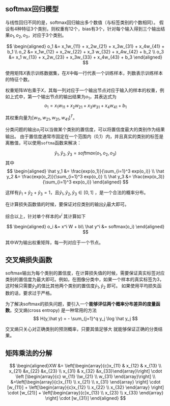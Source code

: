 
## softmax回归模型

与线性回归不同的是，softmax回归输出多个数值（与标签类别的个数相同）。 假设有4种特征3个类别，则权重有12个，bias有3个，针对每个输入得到三个输出结果$o_1,o_2,o_3$，对应于3个类别。

$$
\begin{aligned}
o_1 &= x_1w_{11} + x_2w_{21} + x_3w_{31} + x_4w_{41} + b_1 \\
o_2 &= x_1w_{12} + x_2w_{22} + x_3 w_{32} + x_4w_{42} + b_2 \\
o_3 &= x_1 w_{13} + x_2w_{23} + x_3w_{33} + x_4w_{43} + b_3
\end{aligned}
$$


使用矩阵$X$表示训练数据集，在$X$中每一行代表一个训练样本，列数表示训练样本的特征个数。

权重矩阵$W$右乘于$X$，其每一列对应于一个输出节点对应于输入的样本的权重，例如上式中，第一个输出节点的输出结果为$o_1$，其表达式为
$$
o_1 = x_1w_{11} + x_2w_{21} + x_3w_{31} + x_4w_{41} + b_1
$$

其权重向量为$[w_{11},w_{21},w_{31},w_{41}]^T$。


分类问题的输出$o_i$可以当做某个类别的置信度，可以将置信度最大的类别作为结果输出。 由于置信度通常市固定在一个范围内（0,1）内，并且真实的类别的标签是离散值，可以使用`softma`函数来解决：

$$
\hat y_1,\hat y_2,\hat y_3 = softmax(o_1,o_2,o_3)
$$
其中
$$
\begin{aligned}
\hat y_1 &= \frac{exp(o_1)}{\sum_{i=1}^3 exp(o_i)} \\
\hat y_2 &= \frac{exp(o_2)}{\sum_{i=1}^3 exp(o_i)} \\
\hat y_3 &= \frac{exp(o_3)}{\sum_{i=1}^3 exp(o_i)} 
\end{aligned}
$$

这样有$\hat y_1 + \hat y_2 + \hat y_3 = 1$，且$\hat y_1 ,\hat y_2,\hat y_3 \in [0,1]$ ，是一个合法的概率分布。

在计算损失函数值的时候，要保证对应类别的输出$\hat y_i$最大即可。

综合以上，针对单个样本的$x^i$ 其计算如下

$$
\begin{aligned}
o_i &= x^i W + b\\
\hat y^i &= softmax(o_i)
\end{aligned}
$$

其中$W$为输出权重矩阵，每一列对应于一个节点。

## 交叉熵损失函数

softmax输出为每个类别的置信度，在计算损失值的时候，需要保证真实标签对应类别的置信度为最大即可。例如，在图像分类中，如果一个样本的真实标签为3，这时候只需要$\hat y_3$的值比其他两个类别的置信度$\hat y_1,\hat y_2$ 即可。 如果使用平均损失函数的话，要求过于严格。

为了解决softmax的损失问题，要引入一个**能够评估两个概率分布差异的度量函数**。交叉熵(cross entropy) 是一种常用的方法
$$
H(y,\hat y) = - \sum_{j=1}^q y_j \log \hat y_j 
$$

交叉熵只关心对正确类别的预测概率，只要其值足够大 就能够保证正确的分类结果。

## 矩阵乘法的分解
$$
\begin{aligned}XW  &= \left[\begin{array}{c}x_{11} & x_{12} & x_{13} \\ x_{21} &x_{22} &x_{23} \\ x_{31} & x_{32} &x_{33}\end{array}\right] \cdot \left [\begin{array}{c} w_{11} \\w_{21} \\ w_{31} \end{array}\right] \\
&=\left[\begin{array}{c}x_{11} \\ x_{21} \\ x_{31} \end{array} \right] \cdot [w_{11}] + \left[\begin{array}{c}x_{12} \\ x_{22} \\ x_{32} \end{array} \right] \cdot [w_{21}] + \left[\begin{array}{c}x_{13} \\ x_{23} \\ x_{33} \end{array} \right] \cdot [w_{31}]
\end{aligned}
$$